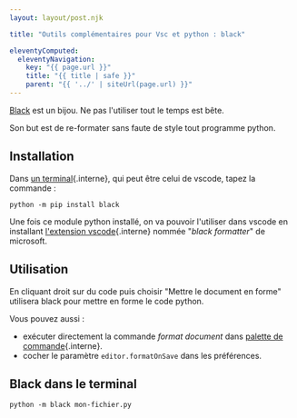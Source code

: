 ```yaml
---
layout: layout/post.njk

title: "Outils complémentaires pour Vsc et python : black"

eleventyComputed:
  eleventyNavigation:
    key: "{{ page.url }}"
    title: "{{ title | safe }}"
    parent: "{{ '../' | siteUrl(page.url) }}"
---
```


<!-- début résumé -->

[Black](https://black.readthedocs.io/en/stable/index.html) est un bijou. Ne pas l'utiliser tout le temps est bête.

Son but est de re-formater sans faute de style tout programme python.

<!-- fin résumé -->

## <span id="installation-black"></span> Installation

Dans [un terminal](../../../../ordinateur-développement/terminal){.interne}, qui peut être celui de vscode, tapez la commande :

```shell
python -m pip install black
```

Une fois ce module python installé, on va pouvoir l'utiliser dans vscode en installant [l'extension vscode](../../../prise-en-main#extensions){.interne} nommée "*black formatter*" de microsoft.

## Utilisation

En cliquant droit sur du code puis choisir "Mettre le document en forme" utilisera black pour mettre en forme le code python.

Vous pouvez aussi :

* exécuter directement la commande *format document* dans [palette de commande](../../../prise-en-main#palette-de-commande){.interne}.
* cocher le paramètre `editor.formatOnSave` dans les préférences.

## Black dans le terminal

```shell
python -m black mon-fichier.py
```
